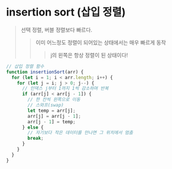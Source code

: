 # insertion sort (삽입 정렬)

> 선택 정렬, 버블 정렬보다 빠르다.
>
> > 이미 어느정도 정렬이 되어있는 상태에서는 매우 빠르게 동작
> >
> > > j의 왼쪽은 항상 정렬이 된 상태이다!

```js
// 삽입 정렬 함수
function insertionSort(arr) {
  for (let i = 1; i < arr.length; i++) {
    for (let j = i; j > 0; j--) {
      // 인덱스 j부터 1까지 1씩 감소하며 반복
      if (arr[j] < arr[j - 1]) {
        // 한 칸씩 왼쪽으로 이동
        // 스와프(swap)
        let temp = arr[j];
        arr[j] = arr[j - 1];
        arr[j - 1] = temp;
      } else {
        // 자기보다 작은 데이터를 만나면 그 위치에서 멈춤
        break;
      }
    }
  }
}
```
